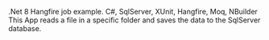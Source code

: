 .Net 8 Hangfire job example. C#, SqlServer, XUnit, Hangfire, Moq, NBuilder
This App reads a file in a specific folder and saves the data to the SqlServer database.
